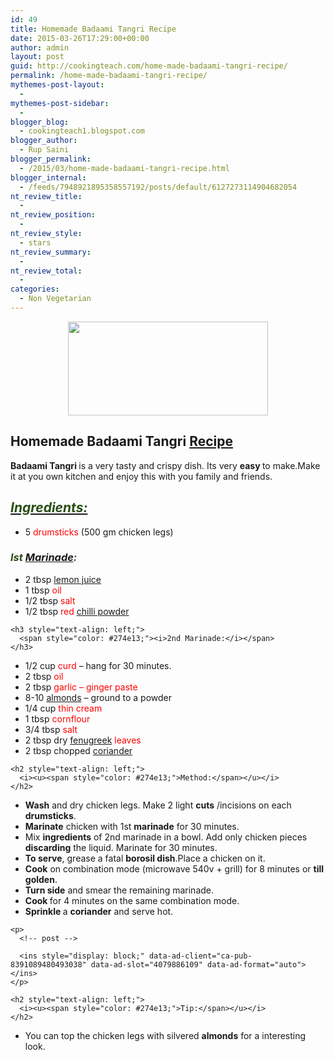 ```yaml
---
id: 49
title: Homemade Badaami Tangri Recipe
date: 2015-03-26T17:29:00+00:00
author: admin
layout: post
guid: http://cookingteach.com/home-made-badaami-tangri-recipe/
permalink: /home-made-badaami-tangri-recipe/
mythemes-post-layout:
  - 
mythemes-post-sidebar:
  - 
blogger_blog:
  - cookingteach1.blogspot.com
blogger_author:
  - Rup Saini
blogger_permalink:
  - /2015/03/home-made-badaami-tangri-recipe.html
blogger_internal:
  - /feeds/7948921895358557192/posts/default/6127273114904682054
nt_review_title:
  - 
nt_review_position:
  - 
nt_review_style:
  - stars
nt_review_summary:
  - 
nt_review_total:
  - 
categories:
  - Non Vegetarian
---
```

<p dir="ltr" style="text-align: left;">
  <p style="clear: both; text-align: center;">
  </p>
  
  <p style="clear: both; text-align: center;">
    <a style="margin-left: 1em; margin-right: 1em;" href="http://2.bp.blogspot.com/-7p5XmcGMSIg/VRQ2QDRdlcI/AAAAAAAAAMM/qTlfrvdljVg/s1600/oetoGfdijghec_bigger.jpg"><img src="http://2.bp.blogspot.com/-7p5XmcGMSIg/VRQ2QDRdlcI/AAAAAAAAAMM/qTlfrvdljVg/s1600/oetoGfdijghec_bigger.jpg" alt="" width="320" height="150" border="0" /></a>
  </p>
  
  <h2 style="text-align: left;">
    Homemade Badaami Tangri <a class="zem_slink" title="Teriyaki" href="http://en.wikipedia.org/wiki/Teriyaki" target="_blank" rel="wikipedia">Recipe</a>
  </h2>
  
  <p style="text-align: left;">
    <b>Badaami Tangri </b>is a very tasty and crispy dish. Its very <b>easy </b>to make.Make it at you own kitchen and enjoy this with you family and friends.
  </p>
  
  <h2 style="text-align: left;">
    <i><u><span style="color: #274e13;">Ingredients:</span></u></i>
  </h2>
  
  <ul style="text-align: left;">
    <li>
      5 <span style="color: red;">drumsticks</span> (500 gm chicken legs)
    </li>
  </ul>
  
  <h3 style="text-align: left;">
    <i><span style="color: #274e13;">Ist <a class="zem_slink" title="Marination" href="http://en.wikipedia.org/wiki/Marination" target="_blank" rel="wikipedia">Marinade</a>:</span></i>
  </h3>
  
  <p>
    <ul style="text-align: left;">
      <li>
        2 tbsp <span style="color: red;"><a class="zem_slink" title="Lemonade" href="http://en.wikipedia.org/wiki/Lemonade" target="_blank" rel="wikipedia">lemon juice</a></span>
      </li>
      <li>
        1 tbsp <span style="color: red;">oil</span>
      </li>
      <li>
        1/2 tbsp <span style="color: red;">salt</span>
      </li>
      <li>
        1/2 tbsp <span style="color: red;">red <a class="zem_slink" title="Chili powder" href="http://en.wikipedia.org/wiki/Chili_powder" target="_blank" rel="wikipedia">chilli powder</a></span>
      </li>
    </ul>
    
    <h3 style="text-align: left;">
      <span style="color: #274e13;"><i>2nd Marinade:</i></span>
    </h3>
  </p>
  
  <p>
    <ul style="text-align: left;">
      <li>
        1/2 cup <span style="color: red;">curd</span> &#8211; hang for 30 minutes.
      </li>
      <li>
        2 tbsp <span style="color: red;">oil</span>
      </li>
      <li>
        2 tbsp <span style="color: red;">garlic &#8211; ginger paste</span>
      </li>
      <li>
        8-10 <span style="color: red;"><a class="zem_slink" title="Almond" href="http://en.wikipedia.org/wiki/Almond" target="_blank" rel="wikipedia">almonds</a></span> &#8211; ground to a powder
      </li>
      <li>
        1/4 cup<span style="color: red;"> thin cream</span>
      </li>
      <li>
        1 tbsp <span style="color: red;">cornflour</span>
      </li>
      <li>
        3/4 tbsp <span style="color: red;">salt</span>
      </li>
      <li>
        2 tbsp dry <span style="color: red;"><a class="zem_slink" title="Fenugreek" href="http://en.wikipedia.org/wiki/Fenugreek" target="_blank" rel="wikipedia">fenugreek</a> leaves</span>
      </li>
      <li>
        2 tbsp chopped <span style="color: red;"><a class="zem_slink" title="Coriander" href="http://en.wikipedia.org/wiki/Coriander" target="_blank" rel="wikipedia">coriander</a></span>
      </li>
    </ul>
    
    <h2 style="text-align: left;">
      <i><u><span style="color: #274e13;">Method:</span></u></i>
    </h2>
  </p>
  
  <p>
    <ul style="text-align: left;">
      <li>
        <b>Wash</b> and dry chicken legs. Make 2 light <b>cuts</b> /incisions on each <b>drumsticks</b>.
      </li>
      <li>
        <b>Marinate</b> chicken with 1st <b>marinade</b> for 30 minutes.
      </li>
      <li>
        Mix <b>ingredients</b> of 2nd marinade in a bowl. Add only chicken pieces <b>discarding</b> the liquid. Marinate for 30 minutes.
      </li>
      <li>
        <b>To serve</b>, grease a fatal <b>borosil dish</b>.Place a chicken on it.
      </li>
      <li>
        <b>Cook</b> on combination mode (microwave 540v + grill) for 8 minutes or <b>till golden</b>.
      </li>
      <li>
        <b>Turn side</b> and smear the remaining marinade.
      </li>
      <li>
        <b>Cook </b>for 4 minutes on the same combination mode.
      </li>
      <li>
        <b>Sprinkle </b>a <b>coriander</b> and serve hot.
      </li>
    </ul>
    
    <p>
      <!-- post -->
      
      <ins style="display: block;" data-ad-client="ca-pub-8391089480493038" data-ad-slot="4079886109" data-ad-format="auto"></ins>
    </p>
    
    <h2 style="text-align: left;">
      <i><u><span style="color: #274e13;">Tip:</span></u></i>
    </h2>
  </p>
  
  <p>
    <ul style="text-align: left;">
      <li>
        You can top the chicken legs with silvered <b>almonds</b> for a interesting look.
      </li>
    </ul>
  </p>
  
  <p>
  </p>
</p>